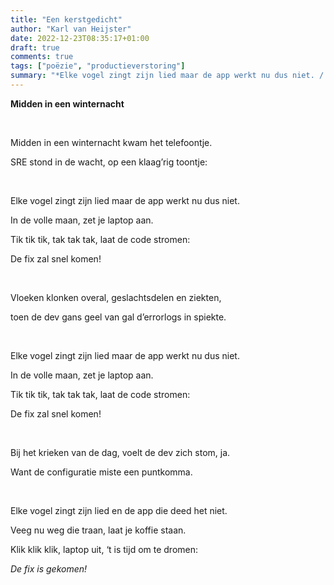 ```yaml
---
title: "Een kerstgedicht"
author: "Karl van Heijster"
date: 2022-12-23T08:35:17+01:00
draft: true
comments: true
tags: ["poëzie", "productieverstoring"]
summary: "*Elke vogel zingt zijn lied maar de app werkt nu dus niet. / In de volle maan, zet je laptop aan. / Tik tik tik, tak tak tak, laat de code stromen: / De fix zal snel komen!*"
---
```


**Midden in een winternacht**

<br>

Midden in een winternacht kwam het telefoontje.

SRE stond in de wacht, op een klaag’rig toontje:

<br>

Elke vogel zingt zijn lied maar de app werkt nu dus niet.

In de volle maan, zet je laptop aan.

Tik tik tik, tak tak tak, laat de code stromen:

De fix zal snel komen!

<br>

Vloeken klonken overal, geslachtsdelen en ziekten,

toen de dev gans geel van gal d’errorlogs in spiekte.

<br>

Elke vogel zingt zijn lied maar de app werkt nu dus niet.

In de volle maan, zet je laptop aan.

Tik tik tik, tak tak tak, laat de code stromen:

De fix zal snel komen!

<br>

Bij het krieken van de dag, voelt de dev zich stom, ja.

Want de configuratie miste een puntkomma.

<br>

Elke vogel zingt zijn lied en de app die deed het niet.

Veeg nu weg die traan, laat je koffie staan.

Klik klik klik, laptop uit, ‘t is tijd om te dromen:

*De fix is gekomen!*
